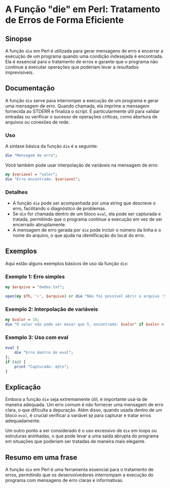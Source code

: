 <!--
Meta Description: # A Função "die" em Perl: Tratamento de Erros de Forma Eficiente ## Sinopse A função `die` em Perl é utilizada para gerar mensagens de erro e encerrar...
Meta Keywords: die, erro, que, função, perl
-->

# A Função "die" em Perl: Tratamento de Erros de Forma Eficiente

## Sinopse
A função `die` em Perl é utilizada para gerar mensagens de erro e encerrar a execução de um programa quando uma condição indesejada é encontrada. Ela é essencial para o tratamento de erros e garante que o programa não continue a executar operações que poderiam levar a resultados imprevisíveis.

## Documentação
A função `die` serve para interromper a execução de um programa e gerar uma mensagem de erro. Quando chamada, ela imprime a mensagem fornecida ao STDERR e finaliza o script. É particularmente útil para validar entradas ou verificar o sucesso de operações críticas, como abertura de arquivos ou conexões de rede.

### Uso
A sintaxe básica da função `die` é a seguinte:

```perl
die "Mensagem de erro";
```

Você também pode usar interpolação de variáveis na mensagem de erro:

```perl
my $variavel = "valor";
die "Erro encontrado: $variavel";
```

### Detalhes
- A função `die` pode ser acompanhada por uma string que descreve o erro, facilitando o diagnóstico de problemas.
- Se `die` for chamada dentro de um bloco `eval`, ela pode ser capturada e tratada, permitindo que o programa continue a execução em vez de ser encerrado abruptamente.
- A mensagem de erro gerada por `die` pode incluir o número da linha e o nome do arquivo, o que ajuda na identificação do local do erro.

## Exemplos
Aqui estão alguns exemplos básicos de uso da função `die`:

### Exemplo 1: Erro simples
```perl
my $arquivo = "dados.txt";

open(my $fh, '<', $arquivo) or die "Não foi possível abrir o arquivo '$arquivo': $!";
```

### Exemplo 2: Interpolação de variáveis
```perl
my $valor = 10;
die "O valor não pode ser maior que 5, encontrado: $valor" if $valor > 5;
```

### Exemplo 3: Uso com eval
```perl
eval {
    die "Erro dentro do eval";
};
if ($@) {
    print "Capturado: $@\n";
}
```

## Explicação
Embora a função `die` seja extremamente útil, é importante usá-la de maneira adequada. Um erro comum é não fornecer uma mensagem de erro clara, o que dificulta a depuração. Além disso, quando usada dentro de um bloco `eval`, é crucial verificar a variável `$@` para capturar e tratar erros adequadamente.

Um outro ponto a ser considerado é o uso excessivo de `die` em loops ou estruturas aninhadas, o que pode levar a uma saída abrupta do programa em situações que poderiam ser tratadas de maneira mais elegante.

## Resumo em uma frase
A função `die` em Perl é uma ferramenta essencial para o tratamento de erros, permitindo que os desenvolvedores interrompam a execução do programa com mensagens de erro claras e informativas.
